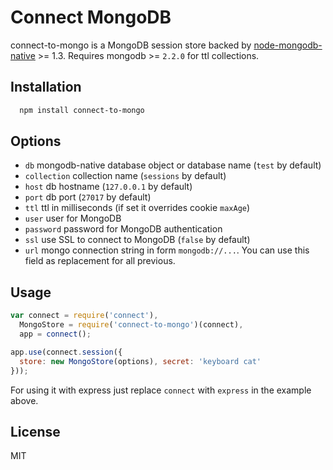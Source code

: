 # Connect MongoDB

connect-to-mongo is a MongoDB session store backed by [node-mongodb-native](https://github.com/mongodb/node-mongodb-native) >= 1.3. Requires mongodb >= `2.2.0` for ttl collections.

## Installation

```sh
  npm install connect-to-mongo
```

## Options

  - `db` mongodb-native database object or database name (`test` by default)
  - `collection` collection name (`sessions` by default)
  - `host` db hostname (`127.0.0.1` by default)
  - `port` db port (`27017` by default)
  - `ttl` ttl in milliseconds (if set it overrides cookie `maxAge`)
  - `user` user for MongoDB
  - `password` password for MongoDB authentication
  - `ssl` use SSL to connect to MongoDB (`false` by default)
  - `url` mongo connection string in form `mongodb://...`. You can use this field as replacement for all previous.

## Usage

```js
var connect = require('connect'),
  MongoStore = require('connect-to-mongo')(connect),
  app = connect();

app.use(connect.session({
  store: new MongoStore(options), secret: 'keyboard cat'
}));
```

For using it with express just replace `connect` with `express` in the example above.

## License

  MIT
